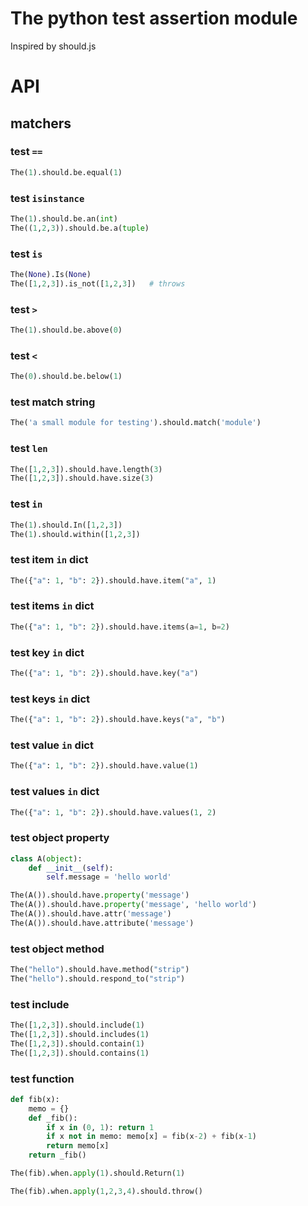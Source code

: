 # The python test assertion module

Inspired by should.js

# API
## matchers
### test `==`
```python
The(1).should.be.equal(1)
```

### test `isinstance`
```python
The(1).should.be.an(int)
The((1,2,3)).should.be.a(tuple)
```

### test `is`
```python
The(None).Is(None)
The([1,2,3]).is_not([1,2,3])   # throws
```

### test `>`
```python
The(1).should.be.above(0)
```

### test `<`
```python
The(0).should.be.below(1)
```

### test match string
```python
The('a small module for testing').should.match('module')
```

### test `len`
```python
The([1,2,3]).should.have.length(3)
The([1,2,3]).should.have.size(3)
```

### test `in`
```python
The(1).should.In([1,2,3])
The(1).should.within([1,2,3])
```

### test item `in` dict
```python
The({"a": 1, "b": 2}).should.have.item("a", 1)
```

### test items `in` dict
```python
The({"a": 1, "b": 2}).should.have.items(a=1, b=2)
```

### test key `in` dict
```python
The({"a": 1, "b": 2}).should.have.key("a")
```

### test keys `in` dict
```python
The({"a": 1, "b": 2}).should.have.keys("a", "b")
```

### test value `in` dict
```python
The({"a": 1, "b": 2}).should.have.value(1)
```

### test values `in` dict
```python
The({"a": 1, "b": 2}).should.have.values(1, 2)
```

### test object property
```python
class A(object):
    def __init__(self):
        self.message = 'hello world'

The(A()).should.have.property('message')
The(A()).should.have.property('message', 'hello world')
The(A()).should.have.attr('message')
The(A()).should.have.attribute('message')
```

### test object method
```python
The("hello").should.have.method("strip")
The("hello").should.respond_to("strip")
```

### test include
```python
The([1,2,3]).should.include(1)
The([1,2,3]).should.includes(1)
The([1,2,3]).should.contain(1)
The([1,2,3]).should.contains(1)
```

### test function
```python
def fib(x):
    memo = {}
    def _fib():
        if x in (0, 1): return 1
        if x not in memo: memo[x] = fib(x-2) + fib(x-1)
        return memo[x]
    return _fib()

The(fib).when.apply(1).should.Return(1)

The(fib).when.apply(1,2,3,4).should.throw()
```
